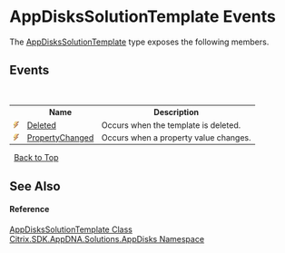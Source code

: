 # AppDisksSolutionTemplate Events
 

The <a href="cef395ca-9b79-009c-3889-8096ca0bcda7">AppDisksSolutionTemplate</a> type exposes the following members.


## Events
&nbsp;<table><tr><th></th><th>Name</th><th>Description</th></tr><tr><td>![Public event](media/pubevent.gif "Public event")</td><td><a href="d7c724a0-d77b-dffb-cad5-0b460246fc1c">Deleted</a></td><td>
Occurs when the template is deleted.</td></tr><tr><td>![Public event](media/pubevent.gif "Public event")</td><td><a href="141ae64c-68dd-ad8e-8484-d5410ffd7f3a">PropertyChanged</a></td><td>
Occurs when a property value changes.</td></tr></table>&nbsp;
<a href="#appdiskssolutiontemplate-events">Back to Top</a>

## See Also


#### Reference
<a href="cef395ca-9b79-009c-3889-8096ca0bcda7">AppDisksSolutionTemplate Class</a><br /><a href="3c384851-470e-e1e2-019f-9fa48f730a55">Citrix.SDK.AppDNA.Solutions.AppDisks Namespace</a><br />